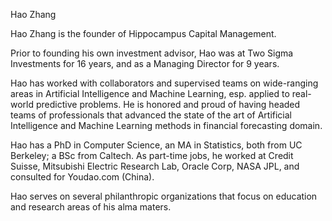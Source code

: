 Hao Zhang

Hao Zhang is the founder of Hippocampus Capital Management. 

Prior to founding his own investment advisor, Hao was at Two Sigma Investments for 16 years, and as a Managing Director for 9 years.

Hao has worked with collaborators and supervised teams on wide-ranging areas in Artificial Intelligence and Machine Learning, esp. applied to real-world predictive problems. He is honored and proud of having headed teams of professionals that advanced the state of the art of Artificial Intelligence and Machine Learning methods in financial forecasting domain.

Hao has a PhD in Computer Science, an MA in Statistics, both from UC Berkeley; a BSc from Caltech. As part-time jobs, he worked at Credit Suisse, Mitsubishi Electric Research Lab, Oracle Corp, NASA JPL, and consulted for Youdao.com (China).


Hao serves on several philanthropic organizations that focus on education and research areas of his alma maters.
